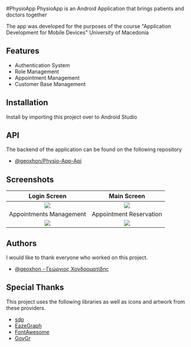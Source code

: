#PhysioApp
PhysioApp is an Android Application that brings patients and doctors together

The app was developed for the purposes of the course "Application Development for Mobile Devices" University of Macedonia

## Features

- Authentication System
- Role Management
- Appointment Management
- Customer Base Management

## Installation

Install by importing this project over to Android Studio

## API

The backend of the application can be found on the following repository

- [@geoxhon/Physio-App-Api](https://github.com/geoxhon/Physio-App-API)
    
## Screenshots
Login Screen |  Main Screen
:-:|:-:
![](https://i.imgur.com/YqzA7vP.png)  |  ![](https://i.imgur.com/or6oivF.png)
Appointments Management |  Appointment Reservation
![](https://i.imgur.com/brRoCYo.png)  |  ![](https://i.imgur.com/PSDUMP5.png)

## Authors
Ι would like to thank everyone who worked on this project.
- [@geoxhon - Γεώργιος Χονδροματίδης](https://github.com/geoxhon/)


## Special Thanks
This project uses the following libraries as well as icons and artwork from these providers.
 - [sdp](https://github.com/intuit/sdp)
 - [EazeGraph](https://github.com/paulroehr/EazeGraph)
 - [FontAwesome](https://fontawesome.com/)
 - [GovGr](https://www.gov.gr/)
